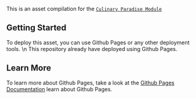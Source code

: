 This is an asset compilation for the [`Culinary Paradise Module`](https://github.com/Trelel129/tatrelel)

## Getting Started

To deploy this asset, you can use Github Pages or any other deployment tools. \n
This repository already have deployed using Github Pages.

## Learn More

To learn more about Github Pages, take a look at the [Github Pages Documentation](https://pages.github.com/) learn about Github Pages.
